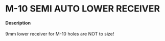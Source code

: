 # M-10 SEMI AUTO LOWER RECEIVER 

#### Description

9mm lower receiver for M-10 holes are NOT to size!
